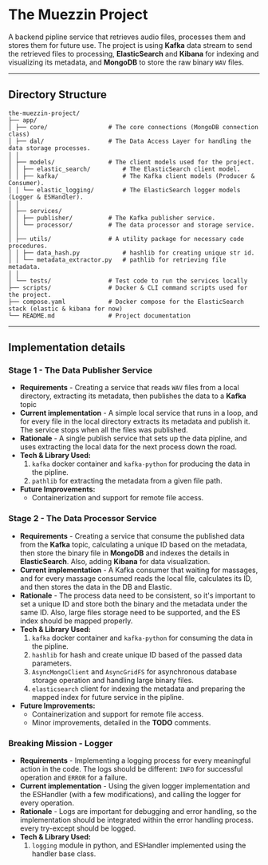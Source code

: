 # The Muezzin Project

A backend pipline service that retrieves audio files, processes them and stores them for future use.
The project is using **Kafka** data stream to send the retrieved files to processing,
**ElasticSearch** and **Kibana** for indexing and visualizing its metadata, and **MongoDB** to store the raw binary
`WAV` files.

---

## Directory Structure

```
the-muezzin-project/
├── app/
│ ├── core/                 # The core connections (MongoDB connection class)
│ ├── dal/                  # The Data Access Layer for handling the data storage processes.
│ │
│ ├── models/               # The client models used for the project.
│ │ ├── elastic_search/         # The ElasticSearch client model.
│ │ ├── kafka/                  # The Kafka client models (Producer & Consumer).
│ │ └── elastic_logging/        # The ElasticSearch logger models (Logger & ESHandler).
│ │
│ ├── services/
│ │ ├── publisher/          # The Kafka publisher service.
│ │ └── processor/          # The data processor and storage service.
│ │
│ ├── utils/                # A utility package for necessary code procedures.
│ │ ├── data_hash.py            # hashlib for creating unique str id.
│ │ └── metadata_extractor.py   # pathlib for retrieving file metadata.
│ │
│ └── tests/                # Test code to run the services locally
├── scripts/                # Docker & CLI command scripts used for the project.
├── compose.yaml            # Docker compose for the ElasticSearch stack (elastic & kibana for now)
└── README.md               # Project documentation
```

---

## Implementation details

### Stage 1 - The Data Publisher Service

- **Requirements** - Creating a service that reads `WAV` files from a local directory, extracting its metadata, then
  publishes the data to a **Kafka** topic
- **Current implementation** - A simple local service that runs in a loop, and for every file in the local directory
  extracts its metadata and publish it. The service stops when all the files was published.
- **Rationale** - A single publish service that sets up the data pipline, and uses extracting the local data for the
  next process down the road.
- **Tech & Library Used:**
    1. `kafka` docker container and `kafka-python` for producing the data in the pipline.
    2. `pathlib` for extracting the metadata from a given file path.
- **Future Improvements:**
    - Containerization and support for remote file access.

### Stage 2 - The Data Processor Service

- **Requirements** - Creating a service that consume the published data from the **Kafka** topic, calculating a unique
  ID based on the metadata, then store the binary file in **MongoDB** and indexes the details in **ElasticSearch**.
  Also, adding **Kibana** for data visualization.
- **Current implementation** - A Kafka consumer that waiting for massages, and for every massage consumed reads the
  local file, calculates its ID, and then stores the data in the DB and Elastic.
- **Rationale** - The process data need to be consistent, so it's important to set a unique ID and store both the binary
  and the metadata under the same ID. Also, large files storage need to be supported, and the ES index should be mapped
  properly.
- **Tech & Library Used:**
    1. `kafka` docker container and `kafka-python` for consuming the data in the pipline.
    2. `hashlib` for hash and create unique ID based of the passed data parameters.
    3. `AsyncMongoClient` and `AsyncGridFS` for asynchronous database storage operation and handling large binary files.
    4. `elasticsearch` client for indexing the metadata and preparing the mapped index for future service in the
       pipline.
- **Future Improvements:**
    - Containerization and support for remote file access.
    - Minor improvements, detailed in the **TODO** comments.

### Breaking Mission - Logger

- **Requirements** - Implementing a logging process for every meaningful action in the code. The logs should be
  different: `INFO` for successful operation and `ERROR` for a failure.
- **Current implementation** - Using the given logger implementation and the ESHandler (with a few modifications), and
  calling the logger for every operation.
- **Rationale** - Logs are important for debugging and error handling, so the implementation should be integrated within
  the error handling process. every try-except should be logged.
- **Tech & Library Used:**
    1. `logging` module in python, and ESHandler implemented using the handler base class.